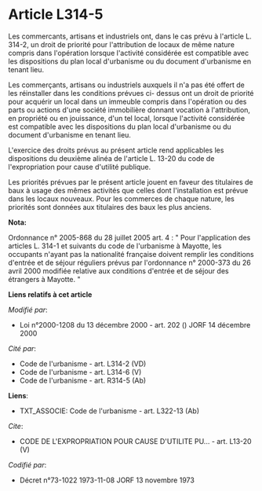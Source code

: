 # Article L314-5

Les commercants, artisans et industriels ont, dans le cas prévu à l'article L. 314-2, un droit de priorité pour l'attribution
de locaux de même nature compris dans l'opération lorsque l'activité considérée est compatible avec les dispositions du plan
local d'urbanisme ou du document d'urbanisme en tenant lieu. 

Les commerçants, artisans ou industriels auxquels il n'a pas été offert de les réinstaller dans les conditions prévues ci-
dessus ont un droit de priorité pour acquérir un local dans un immeuble compris dans l'opération ou des parts ou actions
d'une société immobilière donnant vocation à l'attribution, en propriété ou en jouissance, d'un tel local, lorsque l'activité
considérée est compatible avec les dispositions du plan local d'urbanisme ou du document d'urbanisme en tenant lieu. 

L'exercice des droits prévus au présent article rend applicables les dispositions du deuxième alinéa de l'article L. 13-20 du
code de l'expropriation pour cause d'utilité publique. 

Les priorités prévues par le présent article jouent en faveur des titulaires de baux à usage des mêmes activités que celles
dont l'installation est prévue dans les locaux nouveaux. Pour les commerces de chaque nature, les priorités sont données aux
titulaires des baux les plus anciens.

**Nota:**

Ordonnance n° 2005-868 du 28 juillet 2005 art. 4 : " Pour l'application des articles L. 314-1 et suivants du code de
l'urbanisme à Mayotte, les occupants n'ayant pas la nationalité française doivent remplir les conditions d'entrée et de
séjour réguliers prévus par l'ordonnance n° 2000-373 du 26 avril 2000 modifiée relative aux conditions d'entrée et de séjour
des étrangers à Mayotte. "

**Liens relatifs à cet article**

_Modifié par_:

  - Loi n°2000-1208 du 13 décembre 2000 - art. 202 () JORF 14 décembre 2000

_Cité par_:

  - Code de l'urbanisme - art. L314-2 (VD)
  - Code de l'urbanisme - art. L314-6 (V)
  - Code de l'urbanisme - art. R314-5 (Ab)

**Liens**:

  - TXT_ASSOCIE: Code de l'urbanisme - art. L322-13 (Ab)

_Cite_:

  - CODE DE L'EXPROPRIATION POUR CAUSE D'UTILITE PU... - art. L13-20 (V)

_Codifié par_:

  - Décret n°73-1022 1973-11-08 JORF 13 novembre 1973
